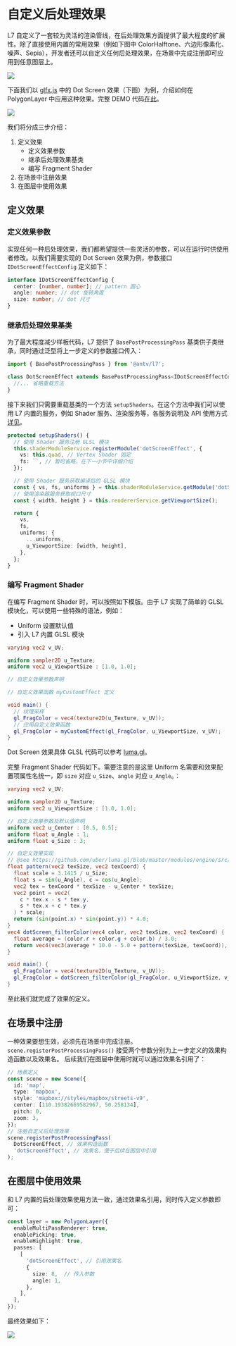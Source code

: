 # 自定义后处理效果

L7 自定义了一套较为灵活的渲染管线，在后处理效果方面提供了最大程度的扩展性。除了直接使用内置的常用效果（例如下图中 ColorHalftone、六边形像素化、噪声、Sepia），开发者还可以自定义任何后处理效果，在场景中完成注册即可应用到任意图层上。

![](./screenshots/multi-scene.png)

下面我们以 [glfx.js](http://evanw.github.io/glfx.js/demo/) 中的 Dot Screen 效果（下图）为例，介绍如何在 PolygonLayer 中应用这种效果。完整 DEMO 代码[在此]()。

![](./screenshots/custom-effect.png)

我们将分成三步介绍：
1. 定义效果
    * 定义效果参数
    * 继承后处理效果基类
    * 编写 Fragment Shader
2. 在场景中注册效果
3. 在图层中使用效果

## 定义效果

### 定义效果参数

实现任何一种后处理效果，我们都希望提供一些灵活的参数，可以在运行时供使用者修改。以我们需要实现的 Dot Screen 效果为例，参数接口 `IDotScreenEffectConfig` 定义如下：
```typescript
interface IDotScreenEffectConfig {
  center: [number, number]; // pattern 圆心
  angle: number; // dot 旋转角度
  size: number; // dot 尺寸
}
```

### 继承后处理效果基类

为了最大程度减少样板代码，L7 提供了 `BasePostProcessingPass` 基类供子类继承，同时通过泛型将上一步定义的参数接口传入：
```typescript
import { BasePostProcessingPass } from '@antv/l7';

class DotScreenEffect extends BasePostProcessingPass<IDotScreenEffectConfig> {
  //... 省略重载方法
}
```

接下来我们只需要重载基类的一个方法 `setupShaders`。在这个方法中我们可以使用 L7 内置的服务，例如 Shader 服务、渲染服务等，各服务说明及 API 使用方式[详见](./IoC%20容器、依赖注入与服务说明.md)。
```typescript
protected setupShaders() {
  // 使用 Shader 服务注册 GLSL 模块
  this.shaderModuleService.registerModule('dotScreenEffect', {
    vs: this.quad, // Vertex Shader 固定
    fs: ``, // 暂时省略，在下一小节中详细介绍
  });

  // 使用 Shader 服务获取编译后的 GLSL 模块
  const { vs, fs, uniforms } = this.shaderModuleService.getModule('dotScreenEffect');
  // 使用渲染器服务获取视口尺寸
  const { width, height } = this.rendererService.getViewportSize();

  return {
    vs,
    fs,
    uniforms: {
      ...uniforms,
      u_ViewportSize: [width, height],
    },
  };
}
```

### 编写 Fragment Shader

在编写 Fragment Shader 时，可以按照如下模版。由于 L7 实现了简单的 GLSL 模块化，可以使用一些特殊的语法，例如：
* Uniform 设置默认值
* 引入 L7 内置 GLSL 模块

```glsl
varying vec2 v_UV;

uniform sampler2D u_Texture;
uniform vec2 u_ViewportSize : [1.0, 1.0];

// 自定义效果参数声明

// 自定义效果函数 myCustomEffect 定义

void main() {
  // 纹理采样
  gl_FragColor = vec4(texture2D(u_Texture, v_UV));
  // 应用自定义效果函数
  gl_FragColor = myCustomEffect(gl_FragColor, u_ViewportSize, v_UV);
}
```

Dot Screen 效果具体 GLSL 代码可以参考 [luma.gl](https://github.com/uber/luma.gl/blob/master/modules/engine/src/effects/shader-modules/fun-filters/dotscreen.js#L11-L30)。

完整 Fragment Shader 代码如下。需要注意的是这里 Uniform 名需要和效果配置项属性名统一，即 `size` 对应 `u_Size`、`angle` 对应 `u_Angle`。：
```glsl
varying vec2 v_UV;

uniform sampler2D u_Texture;
uniform vec2 u_ViewportSize : [1.0, 1.0];

// 自定义效果参数及默认值声明
uniform vec2 u_Center : [0.5, 0.5];
uniform float u_Angle : 1;
uniform float u_Size : 3;

// 自定义效果实现
// @see https://github.com/uber/luma.gl/blob/master/modules/engine/src/effects/shader-modules/fun-filters/dotscreen.js#L11-L30
float pattern(vec2 texSize, vec2 texCoord) {
  float scale = 3.1415 / u_Size;
  float s = sin(u_Angle), c = cos(u_Angle);
  vec2 tex = texCoord * texSize - u_Center * texSize;
  vec2 point = vec2(
    c * tex.x - s * tex.y,
    s * tex.x + c * tex.y
  ) * scale;
  return (sin(point.x) * sin(point.y)) * 4.0;
}
vec4 dotScreen_filterColor(vec4 color, vec2 texSize, vec2 texCoord) {
  float average = (color.r + color.g + color.b) / 3.0;
  return vec4(vec3(average * 10.0 - 5.0 + pattern(texSize, texCoord)), color.a);
}

void main() {
  gl_FragColor = vec4(texture2D(u_Texture, v_UV));
  gl_FragColor = dotScreen_filterColor(gl_FragColor, u_ViewportSize, v_UV);
}
```

至此我们就完成了效果的定义。

## 在场景中注册

一种效果要想生效，必须先在场景中完成注册。`scene.registerPostProcessingPass()` 接受两个参数分别为上一步定义的效果构造函数以及效果名。
后续我们在图层中使用时就可以通过效果名引用了：
```typescript
// 场景定义
const scene = new Scene({
  id: 'map',
  type: 'mapbox',
  style: 'mapbox://styles/mapbox/streets-v9',
  center: [110.19382669582967, 50.258134],
  pitch: 0,
  zoom: 3,
});
// 注册自定义后处理效果
scene.registerPostProcessingPass(
  DotScreenEffect, // 效果构造函数
  'dotScreenEffect', // 效果名，便于后续在图层中引用
);
```

## 在图层中使用效果

和 L7 内置的后处理效果使用方法一致，通过效果名引用，同时传入定义参数即可：
```typescript
const layer = new PolygonLayer({
  enableMultiPassRenderer: true,
  enablePicking: true,
  enableHighlight: true,
  passes: [
    [
      'dotScreenEffect', // 引用效果名
      {
        size: 8,  // 传入参数
        angle: 1,
      },
    ],
  ],
});
```

最终效果如下：

![](./screenshots/dotscreen.png)